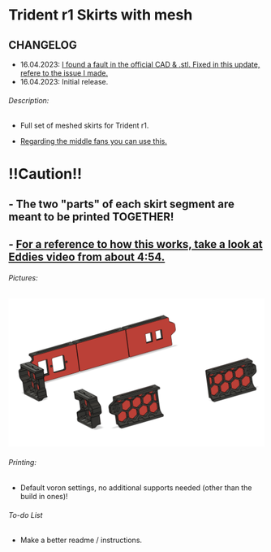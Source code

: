 # Trident r1 Skirts with mesh

## CHANGELOG
- 16.04.2023: [I found a fault in the official CAD & .stl. Fixed in this update, refere to the issue I made.](https://github.com/VoronDesign/Voron-Trident/issues/117)
- 16.04.2023: Initial release.

###### Description:
- Full set of meshed skirts for Trident r1.

- [Regarding the middle fans you can use this.](https://github.com/Exerqtor/Voron/tree/main/Mods/mesh_skirts/Middle_Fan_Support)

# !!Caution!!
## - The two "parts" of each skirt segment are meant to be printed TOGETHER!
## - [For a reference to how this works, take a  look at Eddies video from  about 4:54.](https://www.youtube.com/watch?v=K6sHfXldK4k&t=294s)

###### Pictures:
![](./pics/1.PNG)

###### Printing:
- Default voron settings, no additional supports needed (other than the build in ones)!

###### To-do List
- Make a better readme / instructions.